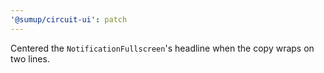 ```yaml
---
'@sumup/circuit-ui': patch
---
```


Centered the `NotificationFullscreen`'s headline when the copy wraps on two lines.

